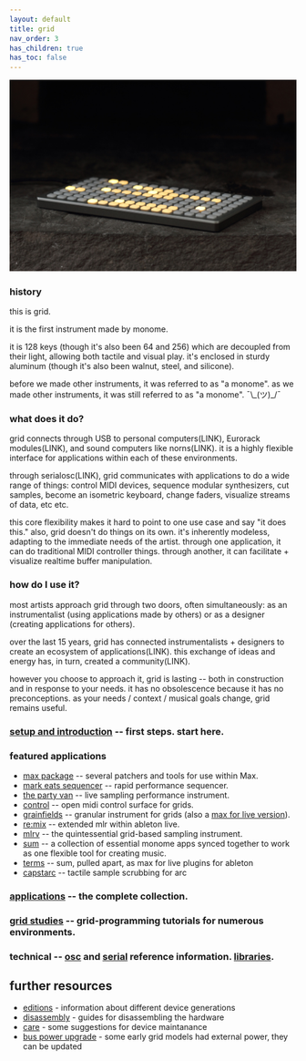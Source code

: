 ```yaml
---
layout: default
title: grid
nav_order: 3
has_children: true
has_toc: false
---
```


![](images/grid-stone-1800.jpg)

### history

this is grid.

it is the first instrument made by monome.

it is 128 keys (though it's also been 64 and 256) which are decoupled from their light, allowing both tactile and visual play. it's enclosed in sturdy aluminum (though it's also been walnut, steel, and silicone).

before we made other instruments, it was referred to as "a monome". as we made other instruments, it was still referred to as "a monome". ¯\\\_(ツ)\_/¯

### what does it do?

grid connects through USB to personal computers(LINK), Eurorack modules(LINK), and sound computers like norns(LINK). it is a highly flexible interface for applications within each of these environments.

through serialosc(LINK), grid communicates with applications to do a wide range of things: control MIDI devices, sequence modular synthesizers, cut samples, become an isometric keyboard, change faders, visualize streams of data, etc etc.

this core flexibility makes it hard to point to one use case and say "it does this." also, grid doesn't do things on its own. it's inherently modeless, adapting to the immediate needs of the artist. through one application, it can do traditional MIDI controller things. through another, it can facilitate + visualize realtime buffer manipulation.

### how do I use it?

most artists approach grid through two doors, often simultaneously: as an instrumentalist (using applications made by others) or as a designer (creating applications for others).

over the last 15 years, grid has connected instrumentalists + designers to create an ecosystem of applications(LINK). this exchange of ideas and energy has, in turn, created a community(LINK).

however you choose to approach it, grid is lasting -- both in construction and in response to your needs. it has no obsolescence because it has no preconceptions. as your needs / context / musical goals change, grid remains useful.

### [setup and introduction](/docs/serialosc/setup) -- first steps. start here.

### featured applications

* [max package](/docs/grid/app/package) -- several patchers and tools for use within Max.
* [mark eats sequencer](http://markeats.com/sequencer) -- rapid performance sequencer.
* [the party van](http://www.rodrigoconstanzo.com/the-party-van) -- live sampling performance instrument.
* [control](https://github.com/benjaminvanesser/control) -- open midi control surface for grids.
* [grainfields](https://github.com/kasperskov/monome_grainfields-v1.0) -- granular instrument for grids (also a [max for live version](https://github.com/kasperskov/monome_grainfields_m4l-v1.0)).
* [re:mix](https://github.com/el-quinto/mix) -- extended mlr within ableton live.
* [mlrv](https://github.com/trentgill/mlrv2/releases/latest) -- the quintessential grid-based sampling instrument.
* [sum](/docs/grid/app/sum) -- a collection of essential monome apps synced together to work as one flexible tool for creating music.
* [terms](/docs/grid/app/terms) -- sum, pulled apart, as max for live plugins for ableton
* [capstarc](https://github.com/mhetrick/capstarc) -- tactile sample scrubbing for arc

### [applications](/docs/grid/app) -- the complete collection.

### [grid studies](/docs/grid/studies) -- grid-programming tutorials for numerous environments.

### technical -- [osc](/docs/serialosc/osc) and [serial](/docs/serialosc/serial.txt) reference information. [libraries](/docs/grid/libraries).


## further resources

- [editions](editions) - information about different device generations
- [disassembly](disassembly) - guides for disassembling the hardware
- [care](care) - some suggestions for device maintanance
- [bus power upgrade](buspowerupgrade) - some early grid models had external power, they can be updated
